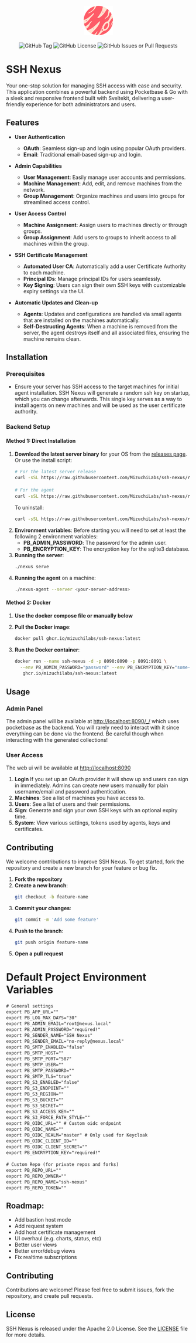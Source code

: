 <p align="center">
<img src="./web/src/lib/assets/logo.png" width="80">
<br><br>
<img alt="GitHub Tag" src="https://img.shields.io/github/v/tag/MizuchiLabs/ssh-nexus?label=Version">
<img alt="GitHub License" src="https://img.shields.io/github/license/MizuchiLabs/ssh-nexus">
<img alt="GitHub Issues or Pull Requests" src="https://img.shields.io/github/issues/MizuchiLabs/ssh-nexus">
</p>

# SSH Nexus

Your one-stop solution for managing SSH access with ease and security. This application combines a powerful backend using Pocketbase & Go with a sleek and responsive frontend built with Sveltekit, delivering a user-friendly experience for both administrators and users.

## Features

- **User Authentication**

  - **OAuth**: Seamless sign-up and login using popular OAuth providers.
  - **Email**: Traditional email-based sign-up and login.

- **Admin Capabilities**

  - **User Management**: Easily manage user accounts and permissions.
  - **Machine Management**: Add, edit, and remove machines from the network.
  - **Group Management**: Organize machines and users into groups for streamlined access control.

- **User Access Control**

  - **Machine Assignment**: Assign users to machines directly or through groups.
  - **Group Assignment**: Add users to groups to inherit access to all machines within the group.

- **SSH Certificate Management**

  - **Automated User CA**: Automatically add a user Certificate Authority to each machine.
  - **Principal IDs**: Manage principal IDs for users seamlessly.
  - **Key Signing**: Users can sign their own SSH keys with customizable expiry settings via the UI.

- **Automatic Updates and Clean-up**

  - **Agents**: Updates and configurations are handled via small agents that are installed on the machines automatically.
  - **Self-Destructing Agents**: When a machine is removed from the server, the agent destroys itself and all associated files, ensuring the machine remains clean.

## Installation

### Prerequisites

- Ensure your server has SSH access to the target machines for initial agent installation. SSH Nexus will generate a random ssh key on startup, which you can change afterwards. This single key serves as a way to install agents on new machines and will be used as the user certificate authority.

### Backend Setup

#### Method 1: Direct Installation

1. **Download the latest server binary** for your OS from the [releases page](https://github.com/MizuchiLabs/ssh-nexus/releases).
   Or use the install script:
   ```bash
   # For the latest server release
   curl -sSL https://raw.githubusercontent.com/MizuchiLabs/ssh-nexus/refs/heads/main/install.sh | bash

   # For the agent
   curl -sSL https://raw.githubusercontent.com/MizuchiLabs/ssh-nexus/refs/heads/main/install.sh | bash -s agent
   ```
   To uninstall:
   ```bash
   curl -sSL https://raw.githubusercontent.com/MizuchiLabs/ssh-nexus/refs/heads/main/uninstall.sh | bash -s uninstall
   ```
1. **Environment variables**: Before starting you will need to set at least the following 2 environment variables:
   - **PB_ADMIN_PASSWORD**: The password for the admin user.
   - **PB_ENCRYPTION_KEY**: The encryption key for the sqlite3 database.
1. **Running the server**:
   ```bash
   ./nexus serve
   ```
1. **Running the agent** on a machine:
   ```bash
   ./nexus-agent --server <your-server-address>
   ```

#### Method 2: Docker

1. **Use the docker compose file or manually below**

1. **Pull the Docker image**:

   ```bash
   docker pull ghcr.io/mizuchilabs/ssh-nexus:latest
   ```

1. **Run the Docker container**:

   ```bash
   docker run --name ssh-nexus -d -p 8090:8090 -p 8091:8091 \
     --env PB_ADMIN_PASSWORD="password" --env PB_ENCRYPTION_KEY="some-random-key" \
      ghcr.io/mizuchilabs/ssh-nexus:latest
   ```

## Usage

### Admin Panel

The admin panel will be available at [http://localhost:8090/\_/](http://localhost:8090/_/) which uses pocketbase as the backend. You will rarely need to interact with it since everything can be done via the frontend. Be careful though when interacting with the generated collections!

### User Access

The web ui will be available at [http://localhost:8090](http://localhost:8090)

1. **Login** If you set up an OAuth provider it will show up and users can  sign in immediately. Admins can create new users manually for plain username/email and password authentication.
1. **Machines**: See a list of machines you have access to.
1. **Users**: See a list of users and their permissions.
1. **Sign**: Generate and sign your own SSH keys with an optional expiry time.
1. **System**: View various settings, tokens used by agents, keys and certificates.

## Contributing

We welcome contributions to improve SSH Nexus. To get started, fork the repository and create a new branch for your feature or bug fix.

1. **Fork the repository**
1. **Create a new branch**:
   ```bash
   git checkout -b feature-name
   ```
1. **Commit your changes**:
   ```bash
   git commit -m 'Add some feature'
   ```
1. **Push to the branch**:
   ```bash
   git push origin feature-name
   ```
1. **Open a pull request**

# Default Project Environment Variables

```env
# General settings
export PB_APP_URL=""            
export PB_LOG_MAX_DAYS="30"       
export PB_ADMIN_EMAIL="root@nexus.local"        
export PB_ADMIN_PASSWORD="required!"     
export PB_SENDER_NAME="SSH Nexus"        
export PB_SENDER_EMAIL="no-reply@nexus.local"       
export PB_SMTP_ENABLED="false"       
export PB_SMTP_HOST=""          
export PB_SMTP_PORT="587"          
export PB_SMTP_USER=""          
export PB_SMTP_PASSWORD=""      
export PB_SMTP_TLS="true"           
export PB_S3_ENABLED="false"         
export PB_S3_ENDPOINT=""        
export PB_S3_REGION=""          
export PB_S3_BUCKET=""          
export PB_S3_SECRET=""          
export PB_S3_ACCESS_KEY=""      
export PB_S3_FORCE_PATH_STYLE=""
export PB_OIDC_URL="" # Custom oidc endpoint
export PB_OIDC_NAME=""         
export PB_OIDC_REALM="master" # Only used for Keycloak
export PB_OIDC_CLIENT_ID=""     
export PB_OIDC_CLIENT_SECRET="" 
export PB_ENCRYPTION_KEY="required!"

# Custom Repo (for private repos and forks)
export PB_REPO_URL=""
export PB_REPO_OWNER=""
export PB_REPO_NAME="ssh-nexus"
export PB_REPO_TOKEN=""
```

## Roadmap:

- Add bastion host mode
- Add request system
- Add host certificate management
- UI overhaul (e.g. charts, status, etc)
- Better user views
- Better error/debug views
- Fix realtime subscriptions

## Contributing

Contributions are welcome! Please feel free to submit issues, fork the repository, and create pull requests.

## License

SSH Nexus is released under the Apache 2.0 License. See the [LICENSE](LICENSE) file for more details.
